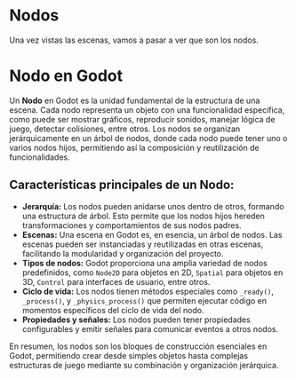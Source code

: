 # Nodos

Una vez vistas las escenas, vamos a pasar a ver que son los nodos.

# Nodo en Godot

Un **Nodo** en Godot es la unidad fundamental de la estructura de una escena. Cada nodo representa un objeto con una funcionalidad específica, como puede ser mostrar gráficos, reproducir sonidos, manejar lógica de juego, detectar colisiones, entre otros. Los nodos se organizan jerárquicamente en un árbol de nodos, donde cada nodo puede tener uno o varios nodos hijos, permitiendo así la composición y reutilización de funcionalidades.

## Características principales de un Nodo:

- **Jerarquía:** Los nodos pueden anidarse unos dentro de otros, formando una estructura de árbol. Esto permite que los nodos hijos hereden transformaciones y comportamientos de sus nodos padres.
- **Escenas:** Una escena en Godot es, en esencia, un árbol de nodos. Las escenas pueden ser instanciadas y reutilizadas en otras escenas, facilitando la modularidad y organización del proyecto.
- **Tipos de nodos:** Godot proporciona una amplia variedad de nodos predefinidos, como `Node2D` para objetos en 2D, `Spatial` para objetos en 3D, `Control` para interfaces de usuario, entre otros.
- **Ciclo de vida:** Los nodos tienen métodos especiales como `_ready()`, `_process()`, y `_physics_process()` que permiten ejecutar código en momentos específicos del ciclo de vida del nodo.
- **Propiedades y señales:** Los nodos pueden tener propiedades configurables y emitir señales para comunicar eventos a otros nodos.

En resumen, los nodos son los bloques de construcción esenciales en Godot, permitiendo crear desde simples objetos hasta complejas estructuras de juego mediante su combinación y organización jerárquica.